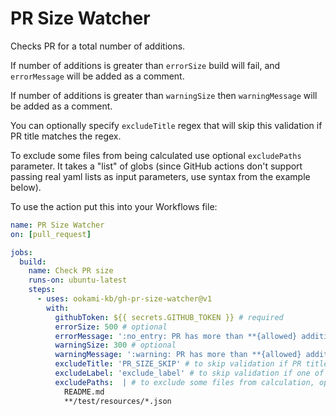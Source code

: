 # PR Size Watcher

Checks PR for a total number of additions. 

If number of additions is greater than `errorSize` build will fail, and `errorMessage` will be added as a comment.

If number of additions is greater than `warningSize` then `warningMessage` will be added as a comment.

You can optionally specify `excludeTitle` regex that will skip this validation if PR title matches the regex.

To exclude some files from being calculated use optional `excludePaths` parameter. It takes a "list" of globs (since GitHub actions don't support passing real yaml lists as input parameters, use syntax from the example below).

To use the action put this into your Workflows file:

```yaml
name: PR Size Watcher
on: [pull_request]

jobs:
  build:
    name: Check PR size
    runs-on: ubuntu-latest
    steps:
      - uses: ookami-kb/gh-pr-size-watcher@v1
        with:
          githubToken: ${{ secrets.GITHUB_TOKEN }} # required
          errorSize: 500 # optional
          errorMessage: ':no_entry: PR has more than **{allowed} additions**. Split it into smaller PRs.' # optional
          warningSize: 300 # optional
          warningMessage: ':warning: PR has more than **{allowed} additions**. Consider splitting it into smaller PRs.' # optional
          excludeTitle: 'PR_SIZE_SKIP' # to skip validation if PR title matches regex, optional
          excludeLabel: 'exclude_label' # to skip validation if one of the PR labels matches string, optional
          excludePaths:  | # to exclude some files from calculation, optional
            README.md
            **/test/resources/*.json
```
